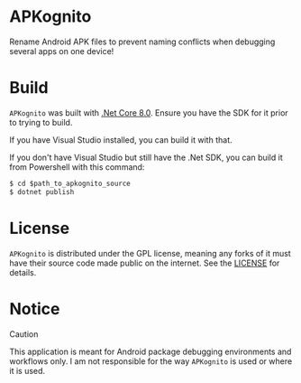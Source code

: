 # APKognito

Rename Android APK files to prevent naming conflicts when debugging several apps on one device!


# Build

`APKognito` was built with [.Net Core 8.0](https://dotnet.microsoft.com/en-us/download/dotnet/8.0). Ensure you have the SDK for it prior to trying to build.

If you have Visual Studio installed, you can build it with that.

If you don't have Visual Studio but still have the .Net SDK, you can build it from
Powershell with this command:

```ps
$ cd $path_to_apkognito_source
$ dotnet publish
```

# License

`APKognito` is distributed under the GPL license, meaning any forks of it must have their source code made public on the internet. See the [LICENSE](./LICENSE.txt) for details.


# Notice
> [!CAUTION]
This application is meant for Android package debugging environments and workflows only. I am not responsible for the way `APKognito` is used or where it is used.